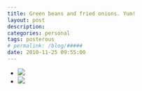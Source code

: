 ```yaml
---
title: Green beans and fried onions. Yum!
layout: post
description:  
categories: personal
tags: posterous
# permalink: /blog/#####
date: 2010-11-25 09:55:00
---
```


<ul data-clearing>
  <li><a href="/img/blog/2010/11/17928198-p86.jpg"><img src="/img/blog/2010/11/17928198-p86.jpg" data-caption=""></a></li>
  <li><a href="/img/blog/2010/11/17928200-p88.jpg"><img src="/img/blog/2010/11/17928200-p88.jpg" data-caption=""></a></li>
</ul>